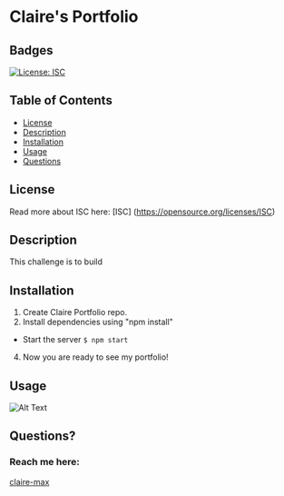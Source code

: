 # Claire's Portfolio

## Badges
  [![License: ISC](https://img.shields.io/badge/License-ISC-blue.svg)](https://opensource.org/licenses/ISC)

  ## Table of Contents
  * [License](#license)
  * [Description](#description)
  * [Installation](#installation)
  * [Usage](#usage)
  * [Questions](#questions)

  ## License
  Read more about ISC here:
  [ISC] (https://opensource.org/licenses/ISC)

  ## Description
This challenge is to build 


  ## Installation
  1. Create Claire Portfolio repo.
  2. Install dependencies using "npm install" 
  * Start the server
  ```$ npm start```
  4. Now you are ready to see my portfolio!


  ## Usage


  
   
  ![Alt Text](./src/assets/img/Screenshot.png)

  ## Questions?
  ### Reach me here: 
  [claire-max](https://github.com/claire-max)  